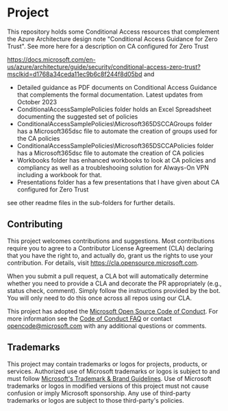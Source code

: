 # Project

This repository holds some Conditional Access resources that complement the Azure Architecture design note "Conditional Access Guidance for Zero Trust".
See more here for a description on CA configured for Zero Trust 

https://docs.microsoft.com/en-us/azure/architecture/guide/security/conditional-access-zero-trust?msclkid=d1768a34ceda11ec9b6c8f244f8d05bd and

- Detailed guidance as PDF documents on Conditional Access Guidance that complements the formal documentation. Latest updates from October 2023 
- ConditionalAccessSamplePolicies folder holds an Excel Spreadsheet documenting the suggested set of policies
- ConditionalAccessSamplePolicies\Microsoft365DSCCAGroups folder has a Microsoft365dsc file to automate the creation of groups used for the CA policies
- ConditionalAccessSamplePolicies\Microsoft365DSCCAPolicies folder has a Microsoft365dsc file to automate the creation of CA policies 
- Workbooks folder has enhanced workbooks to look at CA policies and compliancy as well as a troubleshooing solution for Always-On VPN including a workbook for that.
- Presentations folder has a few presentations that I have given about CA configured for Zero Trust

see other readme files in the sub-folders for further details.

## Contributing

This project welcomes contributions and suggestions.  Most contributions require you to agree to a
Contributor License Agreement (CLA) declaring that you have the right to, and actually do, grant us
the rights to use your contribution. For details, visit https://cla.opensource.microsoft.com.

When you submit a pull request, a CLA bot will automatically determine whether you need to provide
a CLA and decorate the PR appropriately (e.g., status check, comment). Simply follow the instructions
provided by the bot. You will only need to do this once across all repos using our CLA.

This project has adopted the [Microsoft Open Source Code of Conduct](https://opensource.microsoft.com/codeofconduct/).
For more information see the [Code of Conduct FAQ](https://opensource.microsoft.com/codeofconduct/faq/) or
contact [opencode@microsoft.com](mailto:opencode@microsoft.com) with any additional questions or comments.

## Trademarks

This project may contain trademarks or logos for projects, products, or services. Authorized use of Microsoft 
trademarks or logos is subject to and must follow 
[Microsoft's Trademark & Brand Guidelines](https://www.microsoft.com/en-us/legal/intellectualproperty/trademarks/usage/general).
Use of Microsoft trademarks or logos in modified versions of this project must not cause confusion or imply Microsoft sponsorship.
Any use of third-party trademarks or logos are subject to those third-party's policies.
